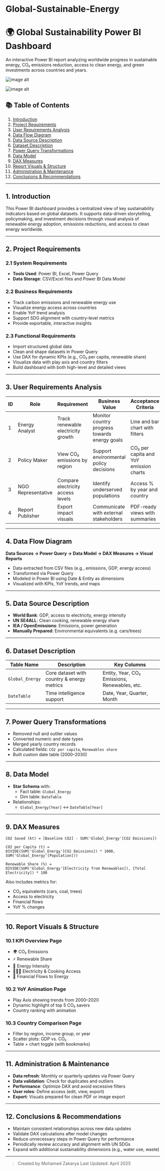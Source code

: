 # Global-Sustainable-Energy

# 🌍 Global Sustainability Power BI Dashboard

An interactive Power BI report analyzing worldwide progress in sustainable energy, CO₂ emissions reduction, access to clean energy, and green investments across countries and years.

![image alt](https://github.com/Moctr/Global-Sustainable-Energy/blob/724ddf4a06fdc84fec4c962b99727c4692911641/Home.JPG)

![image alt](https://github.com/Moctr/Global-Sustainable-Energy/blob/1e7064ce80cd93896125a7eb7a5ee6901d271cae/page2.JPG)

## 📚 Table of Contents

1. [Introduction](#1-introduction)  
2. [Project Requirements](#2-project-requirements)  
3. [User Requirements Analysis](#3-user-requirements-analysis)  
4. [Data Flow Diagram](#4-data-flow-diagram)  
5. [Data Source Description](#5-data-source-description)  
6. [Dataset Description](#6-dataset-description)  
7. [Power Query Transformations](#7-power-query-transformations)  
8. [Data Model](#8-data-model)  
9. [DAX Measures](#9-dax-measures)  
10. [Report Visuals & Structure](#10-report-visuals--structure)  
11. [Administration & Maintenance](#11-administration--maintenance)  
12. [Conclusions & Recommendations](#12-conclusions--recommendations)  

---

## 1. Introduction

This Power BI dashboard provides a centralized view of key sustainability indicators based on global datasets. It supports data-driven storytelling, policymaking, and investment decisions through visual analysis of renewable energy adoption, emissions reductions, and access to clean energy worldwide.

---

## 2. Project Requirements

### 2.1 System Requirements

- **Tools Used**: Power BI, Excel, Power Query  
- **Data Storage**: CSV/Excel files and Power BI Data Model  

### 2.2 Business Requirements

- Track carbon emissions and renewable energy use  
- Visualize energy access across countries  
- Enable YoY trend analysis  
- Support SDG alignment with country-level metrics  
- Provide exportable, interactive insights

### 2.3 Functional Requirements

- Import structured global data  
- Clean and shape datasets in Power Query  
- Use DAX for dynamic KPIs (e.g., CO₂ per capita, renewable share)  
- Visualize data with play axis and country filters  
- Build dashboard with both high-level and detailed views

---

## 3. User Requirements Analysis

| ID | Role                  | Requirement                        | Business Value                                | Acceptance Criteria                     |
|----|-----------------------|------------------------------------|-----------------------------------------------|------------------------------------------|
| 1  | Energy Analyst        | Track renewable electricity growth | Monitor country progress towards energy goals | Line and bar chart with filters          |
| 2  | Policy Maker          | View CO₂ emissions by region       | Support environmental policy decisions         | CO₂ per capita and YoY emission charts   |
| 3  | NGO Representative    | Compare electricity access levels  | Identify underserved populations               | Access % by year and country             |
| 4  | Report Publisher      | Export impact visuals              | Communicate with external stakeholders         | PDF-ready views with summaries           |

---

## 4. Data Flow Diagram

**Data Sources → Power Query → Data Model → DAX Measures → Visual Reports**

- Data extracted from CSV files (e.g., emissions, GDP, energy access)
- Transformed via Power Query
- Modeled in Power BI using Date & Entity as dimensions
- Visualized with KPIs, YoY trends, and maps

---

## 5. Data Source Description

- **World Bank**: GDP, access to electricity, energy intensity  
- **UN SE4ALL**: Clean cooking, renewable energy share  
- **IEA / OpenEmissions**: Emissions, power generation  
- **Manually Prepared**: Environmental equivalents (e.g. cars/trees)

---

## 6. Dataset Description

| Table Name        | Description                                | Key Columns                                   |
|------------------|--------------------------------------------|-----------------------------------------------|
| `Global_Energy`  | Core dataset with country & energy metrics | Entity, Year, CO₂ Emissions, Renewables, etc. |
| `DateTable`      | Time intelligence support                  | Date, Year, Quarter, Month                    |

---

## 7. Power Query Transformations

- Removed null and outlier values  
- Converted numeric and date types  
- Merged yearly country records  
- Calculated fields: `CO2 per capita`, `Renewables share`  
- Built custom date table (2000–2030)

---

## 8. Data Model

- **Star Schema** with:
  - Fact table: `Global_Energy`
  - Dim table: `DateTable`
- Relationships:
  - `Global_Energy[Year]` ↔ `DateTable[Year]`

---

## 9. DAX Measures

```dax
CO2 Saved (kt) = [Baseline CO2] - SUM('Global_Energy'[CO2 Emissions])

CO2 per Capita (t) = 
DIVIDE(SUM('Global_Energy'[CO2 Emissions]) * 1000, SUM('Global_Energy'[Population]))

Renewable Share (%) = 
DIVIDE(SUM('Global_Energy'[Electricity from Renewables]), [Total Electricity]) * 100
```

Also includes metrics for:
- CO₂ equivalents (cars, coal, trees)
- Access to electricity
- Financial flows
- YoY % changes

---

## 10. Report Visuals & Structure

### 10.1 KPI Overview Page

- 🌍 CO₂ Emissions
- ⚡ Renewable Share
- 🔋 Energy Intensity
- 🧑‍🤝‍🧑 Electricity & Cooking Access
- 🧾 Financial Flows to Energy

### 10.2 YoY Animation Page

- Play Axis showing trends from 2000–2020  
- Dynamic highlight of top 5 CO₂ savers  
- Country ranking with animation

### 10.3 Country Comparison Page

- Filter by region, income group, or year  
- Scatter plots: GDP vs. CO₂  
- Table + chart toggle (with bookmarks)

---

## 11. Administration & Maintenance

- **Data refresh**: Monthly or quarterly updates via Power Query  
- **Data validation**: Check for duplicates and outliers  
- **Performance**: Optimize DAX and avoid excessive filters  
- **User roles**: Define access (edit, view, export)  
- **Export**: Visuals prepared for clean PDF or image export

---

## 12. Conclusions & Recommendations

-  Maintain consistent relationships across new data updates  
-  Validate DAX calculations after model changes  
-  Reduce unnecessary steps in Power Query for performance  
-  Periodically review accuracy and alignment with UN SDGs  
-  Expand with additional sustainability dimensions (e.g., water use, waste)

---

>  Created by Mohamed Zakarya 
> Last Updated: April 2025 
